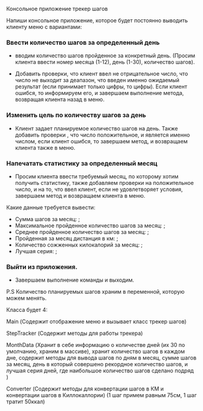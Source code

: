 Консольное приложение трекер шагов

Напиши консольное приложение, которое будет постоянно выводить клиенту меню с вариантами:
### Ввести количество шагов за определенный день
- вводим количество шагов пройденное за конкретный день. (Просим клиента ввести номер месяца (1-12), день (1-30), количество шагов).


- Добавить проверки, что клиент ввел не отрицательное число, что число не выходит за деапазон, что введен именно ожидаемый результат (если принимает только цифры, то цифры). Если клиент ошибся, то информируем его, и завершаем выполнение метода, возвращая клиента назад в меню.

### Изменить цель по количеству шагов за день
- Клиент задает планируемое количество шагов на день. Также добавить проверки , что число положительное, и является именно числом, если клиент ошибся, то завершаем метод, и возвращаем клиента также в меню.

### Напечатать статистику за определенный месяц
- Просим клиента ввести требуемый месяц, по которому хотим получить статистику, также добавляем проверки на положительное число, и на то, что ввел клиент, если не удовлетворяет условия, завершаем метод и возвращаем клиента в меню.

Какие данные требуется вывести:
- Сумма шагов за месяц: ;
- Максимальное пройденное количество шагов за месяц: ;
- Среднее пройденное количество шагов за месяц: ;
- Пройденная за месяц дистанция в км: ;
- Количество сожженных килокалорий за месяц: ;
- Лучшая серия: ;


### Выйти из приложения.
- Завершаем выполнение команды и выходим.

P.S
Количество планируемых шагов храним в переменной, которую можем менять.

Класса будет 4:

Main (Содержит отображение меню и вызывает класс трекер шагов)

StepTracker (Содержит методы для работы трекера)

MonthData (Хранит в себе информацию о количестве дней (их 30 по умолчанию, храним в массиве), хранит количество шагов в каждом дне, содержит методы для вывода шагов по дням в месяц, сумме шагов за месяц, день в который совершено рекордное количество шагов, и лучшая серия дней, где наибольшое количество шагов сделано подряд )

Converter (Содержит методы для конвертации шагов в КМ и конвертации шагов в Киллокаллории) (1 шаг примем равным 75см, 1 шаг тратит 50ккал)